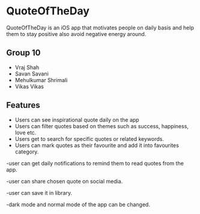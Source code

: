 # QuoteOfTheDay

QuoteOfTheDay is an iOS app that motivates people on daily basis and help them to stay positive
also avoid negative energy around.

## Group 10

- Vraj Shah
- Savan Savani
- Mehulkumar Shrimali
- Vikas Vikas

## Features

- Users can see inspirational quote daily on the app
- Users can filter quotes based on themes such as success, happiness, love etc.
- Users get to search for specific quotes or related keywords.
- Users can mark quotes as their favourite and add it into favourites category.

-user can get daily notifications to remind them to read quotes from the app.

-user can share chosen quote on social media.

-user can save it in library.

-dark mode and normal mode of the app can be changed.